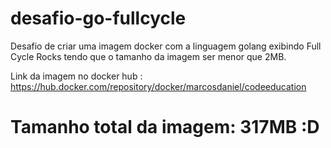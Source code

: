 # desafio-go-fullcycle
Desafio de criar uma imagem docker com a linguagem golang exibindo Full Cycle Rocks tendo 
que o tamanho da imagem ser menor que 2MB.

Link da imagem no docker hub : https://hub.docker.com/repository/docker/marcosdaniel/codeeducation

# Tamanho total da imagem: 317MB :D

